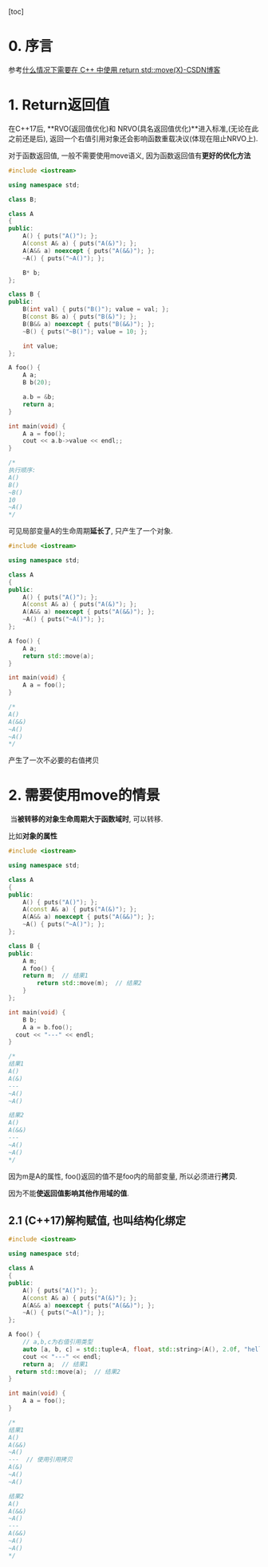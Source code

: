 [toc]

# 0. 序言

参考[什么情况下需要在 C++ 中使用 return std::move(X)-CSDN博客](https://blog.csdn.net/Kovnt/article/details/139413925)



# 1. Return返回值

在C++17后, **RVO(返回值优化)和 NRVO(具名返回值优化)**进入标准,(无论在此之前还是后), 返回一个右值引用对象还会影响函数重载决议(体现在阻止NRVO上).

对于函数返回值, 一般不需要使用move语义, 因为函数返回值有**更好的优化方法**

```c++
#include <iostream>

using namespace std;

class B;

class A
{
public:
	A() { puts("A()"); };
	A(const A& a) { puts("A(&)"); };
	A(A&& a) noexcept { puts("A(&&)"); };
	~A() { puts("~A()"); };

	B* b;
};

class B {
public:
	B(int val) { puts("B()"); value = val; };
	B(const B& a) { puts("B(&)"); };
	B(B&& a) noexcept { puts("B(&&)"); };
	~B() { puts("~B()"); value = 10; };

	int value;
};

A foo() {
	A a;
	B b(20);

	a.b = &b;
	return a;
}

int main(void) {
	A a = foo();
	cout << a.b->value << endl;;
}

/*
执行顺序:
A()
B()
~B()
10
~A()
*/
```

可见局部变量A的生命周期**延长了**, 只产生了一个对象.

```c++
#include <iostream>

using namespace std;

class A
{
public:
	A() { puts("A()"); };
	A(const A& a) { puts("A(&)"); };
	A(A&& a) noexcept { puts("A(&&)"); };
	~A() { puts("~A()"); };
};

A foo() {
	A a;
	return std::move(a);
}

int main(void) {
	A a = foo();
}

/*
A()
A(&&)
~A()
~A()
*/
```

产生了一次不必要的右值拷贝

# 2. 需要使用move的情景

​	当**被转移的对象生命周期大于函数域时**, 可以转移.

比如**对象的属性**

```c++
#include <iostream>

using namespace std;

class A
{
public:
	A() { puts("A()"); };
	A(const A& a) { puts("A(&)"); };
	A(A&& a) noexcept { puts("A(&&)"); };
	~A() { puts("~A()"); };
};

class B {
public:
	A m;
	A foo() {
    return m;  // 结果1
		return std::move(m);  // 结果2
	}
};

int main(void) {
	B b;
	A a = b.foo();
  cout << "---" << endl;
}

/*
结果1
A()
A(&)
---
~A()
~A()

结果2
A()
A(&&)
---
~A()
~A()
*/
```

因为m是A的属性, foo()返回的值不是foo内的局部变量, 所以必须进行**拷贝**.

因为不能**使返回值影响其他作用域的值**.



## 2.1 (C++17)解枸赋值, 也叫结构化绑定

```c++
#include <iostream>

using namespace std;

class A
{
public:
	A() { puts("A()"); };
	A(const A& a) { puts("A(&)"); };
	A(A&& a) noexcept { puts("A(&&)"); };
	~A() { puts("~A()"); };
};

A foo() {
	// a,b,c为右值引用类型
	auto [a, b, c] = std::tuple<A, float, std::string>(A(), 2.0f, "hello");
	cout << "---" << endl;
	return a;  // 结果1
  return std::move(a);  // 结果2
}

int main(void) {
	A a = foo();
}

/*
结果1
A()
A(&&)
~A()
---  // 使用引用拷贝
A(&)
~A()
~A()

结果2
A()
A(&&)
~A()
---
A(&&)
~A()
~A()
*/
```



